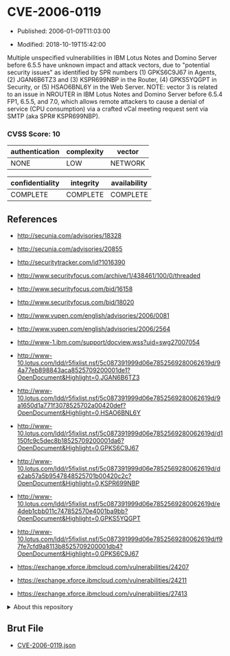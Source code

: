 # CVE-2006-0119

- Published: 2006-01-09T11:03:00

- Modified: 2018-10-19T15:42:00

Multiple unspecified vulnerabilities in IBM Lotus Notes and Domino Server before 6.5.5 have unknown impact and attack vectors, due to "potential security issues" as identified by SPR numbers (1) GPKS6C9J67 in Agents, (2) JGAN6B6TZ3 and (3) KSPR699NBP in the Router, (4) GPKS5YQGPT in Security, or (5) HSAO6BNL6Y in the Web Server. NOTE: vector 3 is related to an issue in NROUTER in IBM Lotus Notes and Domino Server before 6.5.4 FP1, 6.5.5, and 7.0, which allows remote attackers to cause a denial of service (CPU consumption) via a crafted vCal meeting request sent via SMTP (aka SPR# KSPR699NBP).

### CVSS Score: **10**

| authentication | complexity | vector |
| --- | --- | --- |
| NONE | LOW | NETWORK |

| confidentiality | integrity | availability |
| --- | --- | --- |
| COMPLETE | COMPLETE | COMPLETE |

## References

* http://secunia.com/advisories/18328

* http://secunia.com/advisories/20855

* http://securitytracker.com/id?1016390

* http://www.securityfocus.com/archive/1/438461/100/0/threaded

* http://www.securityfocus.com/bid/16158

* http://www.securityfocus.com/bid/18020

* http://www.vupen.com/english/advisories/2006/0081

* http://www.vupen.com/english/advisories/2006/2564

* http://www-1.ibm.com/support/docview.wss?uid=swg27007054

* http://www-10.lotus.com/ldd/r5fixlist.nsf/5c087391999d06e7852569280062619d/94a77eb898843aca8525709200001de1?OpenDocument&Highlight=0,JGAN6B6TZ3

* http://www-10.lotus.com/ldd/r5fixlist.nsf/5c087391999d06e7852569280062619d/9a1650d1a771f3078525702a00420def?OpenDocument&Highlight=0,HSAO6BNL6Y

* http://www-10.lotus.com/ldd/r5fixlist.nsf/5c087391999d06e7852569280062619d/d1150fc9c5dec8b18525709200001da6?OpenDocument&Highlight=0,GPKS6C9J67

* http://www-10.lotus.com/ldd/r5fixlist.nsf/5c087391999d06e7852569280062619d/de2ab57a5b9547848525701b00420c2c?OpenDocument&Highlight=0,KSPR699NBP

* http://www-10.lotus.com/ldd/r5fixlist.nsf/5c087391999d06e7852569280062619d/e4deb1cbb011c747852570e4001ba9bb?OpenDocument&Highlight=0,GPKS5YQGPT

* http://www-10.lotus.com/ldd/r5fixlist.nsf/5c087391999d06e7852569280062619d/f97fe7cfd9a8113b8525709200001db4?OpenDocument&Highlight=0,GPKS6C9J67

* https://exchange.xforce.ibmcloud.com/vulnerabilities/24207

* https://exchange.xforce.ibmcloud.com/vulnerabilities/24211

* https://exchange.xforce.ibmcloud.com/vulnerabilities/27413

<details>
<summary>About this repository</summary> 

  This repository is part of the project [Live Hack CVE](https://github.com/Live-Hack-CVE). Main website can be found [www.live-hack.org](https://www.live-hack.org) 
  
  Made by [Sn0wAlice](https://github.com/Sn0wAlice) for the people that care about security and need to have a feed of the latest CVEs. Hope you enjoy it, don't forget to star the repo and follow me on [Twitter](https://twitter.com/Sn0wAlice) and [Github](https://github.com/Sn0wAlice). And that is my [personnal website](https://www.alice-snow.me/)

  - [Home Page](https://github.com/Live-Hack-CVE)
  - [Framework](https://github.com/Live-Hack-CVE/cve-framework)
  - [CVE database](https://github.com/Live-Hack-CVE/full_database)
  - [Changelog](https://github.com/Live-Hack-CVE/Changelog)
</details>

## Brut File

* [CVE-2006-0119.json](https://raw.githubusercontent.com/Live-Hack-CVE/full_database/main/cves/2006/CVE-2006-0119.json)

